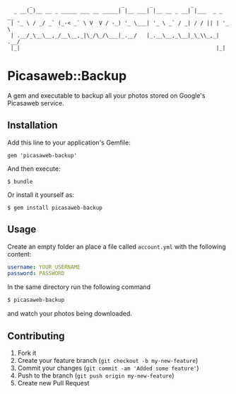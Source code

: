 ```
       _                            _        _            _
  _ __(_)__ __ _ _____ ___ __ _____| |__ ___| |__ __ _ __| |___  _ _ __
 | '_ \ / _/ _` (_-< _` \ V  V / -_) '_ \___| '_ \ _` / _| / / || | '_ \
 | .__/_\__\__,_/__\__,_|\_/\_/\___|_.__/   |_.__\__,_\__|_\_\\_,_| .__/
 |_|                                                              |_|
```
# Picasaweb::Backup

A gem and executable to backup all your photos stored on Google's Picasaweb
service.

## Installation

Add this line to your application's Gemfile:

    gem 'picasaweb-backup'

And then execute:

    $ bundle

Or install it yourself as:

    $ gem install picasaweb-backup

## Usage

Create an empty folder an place a file called `account.yml` with the following
content:

```yaml
username: YOUR_USERNAME
password: PASSWORD
```

In the same directory run the following command
```bash
$ picasaweb-backup
```
and watch your photos being downloaded.

## Contributing

1. Fork it
2. Create your feature branch (`git checkout -b my-new-feature`)
3. Commit your changes (`git commit -am 'Added some feature'`)
4. Push to the branch (`git push origin my-new-feature`)
5. Create new Pull Request
